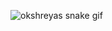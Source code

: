 <!-- platane/snk works, it just puts it on a new branch -->
![okshreyas snake gif](https://github.com/okshreyas/okshreyas/blob/output/github-contribution-grid-snake.svg)
